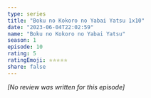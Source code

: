 ```yaml
---
type: series
title: "Boku no Kokoro no Yabai Yatsu 1x10"
date: "2023-06-04T22:02:59"
name: "Boku no Kokoro no Yabai Yatsu"
season: 1
episode: 10
rating: 5
ratingEmoji: ⭐️⭐️⭐️⭐️⭐️
share: false
---
```


_[No review was written for this episode]_
